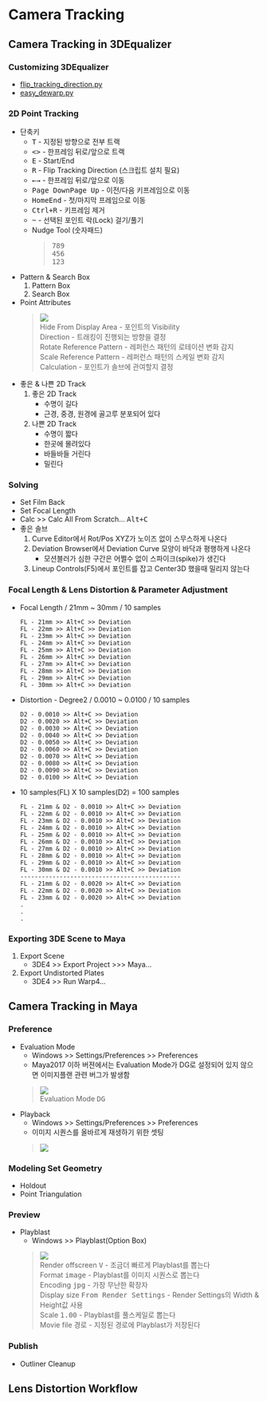 # Camera Tracking

## Camera Tracking in 3DEqualizer
### Customizing 3DEqualizer
- [flip_tracking_direction.py](https://gist.github.com/kohyuk91/547c6325b559960702aa5499214d0003)
- [easy_dewarp.py](https://gist.github.com/kohyuk91/9df1c8a6903931f2c8ab7cb6bd532d95)
### 2D Point Tracking
- 단축키
    - <kbd>T</kbd> - 지정된 방향으로 전부 트랙
    - <kbd><</kbd><kbd>></kbd> - 한프레임 뒤로/앞으로 트랙
    - <kbd>E</kbd> - Start/End
    - <kbd>R</kbd> - Flip Tracking Direction (스크립트 설치 필요)
    - <kbd>←</kbd><kbd>→</kbd> - 한프레임 뒤로/앞으로 이동
    - <kbd>Page Down</kbd><kbd>Page Up</kbd> - 이전/다음 키프레임으로 이동
    - <kbd>Home</kbd><kbd>End</kbd> - 첫/마지막 프레임으로 이동
    - <kbd>Ctrl+R</kbd> - 키프레임 제거
    - <kbd>~</kbd> - 선택된 포인트 락(Lock) 걸기/풀기
    - Nudge Tool (숫자패드)
        > <kbd>7</kbd><kbd>8</kbd><kbd>9</kbd><br>
        > <kbd>4</kbd><kbd>5</kbd><kbd>6</kbd><br>
        > <kbd>1</kbd><kbd>2</kbd><kbd>3</kbd><br>
- Pattern & Search Box
    1. Pattern Box
    1. Search Box
- Point Attributes
    > ![](../img/week3/attribute_editor_point.png)<br>
    > Hide From Display Area - 포인트의 Visibility<br>
    > Direction - 트래킹이 진행되는 방향을 결정<br>
    > Rotate Reference Pattern - 레퍼런스 패턴의 로테이션 변화 감지<br>
    > Scale Reference Pattern - 레퍼런스 패턴의 스케일 변화 감지<br>
    > Calculation - 포인트가 솔브에 관여할지 결정<br>
- 좋은 & 나쁜 2D Track
    1. 좋은 2D Track
        - 수명이 길다
        - 근경, 중경, 원경에 골고루 분포되어 있다
    1. 나쁜 2D Track
        - 수명이 짧다
        - 한곳에 몰려있다
        - 바들바들 거린다
        - 밀린다

### Solving
- Set Film Back
- Set Focal Length
- Calc >> Calc All From Scratch... <kbd>Alt+C</kbd>
- 좋은 솔브
    1. Curve Editor에서 Rot/Pos XYZ가 노이즈 없이 스무스하게 나온다
    1. Deviation Browser에서 Deviation Curve 모양이 바닥과 평행하게 나온다
        - 모션블러가 심한 구간은 어쩔수 없이 스파이크(spike)가 생긴다
    1. Lineup Controls(F5)에서 포인트를 잡고 Center3D 했을때 밀리지 않는다

### Focal Length & Lens Distortion & Parameter Adjustment
- Focal Length / 21mm ~ 30mm / 10 samples
    ```
    FL - 21mm >> Alt+C >> Deviation
    FL - 22mm >> Alt+C >> Deviation
    FL - 23mm >> Alt+C >> Deviation
    FL - 24mm >> Alt+C >> Deviation
    FL - 25mm >> Alt+C >> Deviation
    FL - 26mm >> Alt+C >> Deviation
    FL - 27mm >> Alt+C >> Deviation
    FL - 28mm >> Alt+C >> Deviation
    FL - 29mm >> Alt+C >> Deviation
    FL - 30mm >> Alt+C >> Deviation
    ```
- Distortion - Degree2 / 0.0010 ~ 0.0100 / 10 samples
    ```
    D2 - 0.0010 >> Alt+C >> Deviation
    D2 - 0.0020 >> Alt+C >> Deviation
    D2 - 0.0030 >> Alt+C >> Deviation
    D2 - 0.0040 >> Alt+C >> Deviation
    D2 - 0.0050 >> Alt+C >> Deviation
    D2 - 0.0060 >> Alt+C >> Deviation
    D2 - 0.0070 >> Alt+C >> Deviation
    D2 - 0.0080 >> Alt+C >> Deviation
    D2 - 0.0090 >> Alt+C >> Deviation
    D2 - 0.0100 >> Alt+C >> Deviation
    ```    
- 10 samples(FL) X 10 samples(D2) = 100 samples
    ```
    FL - 21mm & D2 - 0.0010 >> Alt+C >> Deviation
    FL - 22mm & D2 - 0.0010 >> Alt+C >> Deviation
    FL - 23mm & D2 - 0.0010 >> Alt+C >> Deviation
    FL - 24mm & D2 - 0.0010 >> Alt+C >> Deviation
    FL - 25mm & D2 - 0.0010 >> Alt+C >> Deviation
    FL - 26mm & D2 - 0.0010 >> Alt+C >> Deviation
    FL - 27mm & D2 - 0.0010 >> Alt+C >> Deviation
    FL - 28mm & D2 - 0.0010 >> Alt+C >> Deviation
    FL - 29mm & D2 - 0.0010 >> Alt+C >> Deviation
    FL - 30mm & D2 - 0.0010 >> Alt+C >> Deviation
    ---------------------------------------------
    FL - 21mm & D2 - 0.0020 >> Alt+C >> Deviation
    FL - 22mm & D2 - 0.0020 >> Alt+C >> Deviation
    FL - 23mm & D2 - 0.0020 >> Alt+C >> Deviation
    .
    .
    .
    ```

### Exporting 3DE Scene to Maya
1. Export Scene
    - 3DE4 >> Export Project >>> Maya...
1. Export Undistorted Plates
    - 3DE4 >> Run Warp4...

## Camera Tracking in Maya
### Preference
- Evaluation Mode
    - Windows >> Settings/Preferences >> Preferences
    - Maya2017 이하 버젼에서는 Evaluation Mode가 DG로 설정되어 있지 않으면 이미지플랜 관련 버그가 발생함
    > ![](../img/week3/evaluation_mode.png)<br>
    > Evaluation Mode <kbd>DG</kbd><br>
- Playback
    - Windows >> Settings/Preferences >> Preferences
    - 이미지 시퀀스를 올바르게 재생하기 위한 셋팅
    > ![](../img/week3/playback.png)
### Modeling Set Geometry
- Holdout
- Point Triangulation

### Preview
- Playblast
    - Windows >> Playblast(Option Box)
    > ![](../img/week3/playblast_v2.png)<br>
    > Render offscreen <kbd>V</kbd> - 조금더 빠르게 Playblast를 뽑는다<br>
    > Format <kbd>image</kbd> - Playblast를 이미지 시퀀스로 뽑는다<br>
    > Encoding <kbd>jpg</kbd> - 가장 무난한 확장자<br>
    > Display size <kbd>From Render Settings</kbd> - Render Settings의 Width & Height값 사용<br>
    > Scale <kbd>1.00</kbd> - Playblast를 풀스케일로 뽑는다<br>
    > Movie file <kbd>경로</kbd> - 지정된 경로에 Playblast가 저장된다

### Publish
- Outliner Cleanup

## Lens Distortion Workflow
